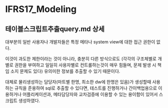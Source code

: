 # IFRS17_Modeling

## 테이블스크립트추출query.md 상세

대부분의 일반 사용자나 개발자들은 특정 메타나 system view에 대한 접근 권한이 없다.

이것이 과도한 제한이라는 것이 아니라, 충분히 다른 방식으로도 (각각의 구조체별로 개별로 권한을 부여하고 일일히 사용자별로 컨트롤하는것이 매우 힘들며, 문제 발생 시 책임 소지 문제도 있다) 유의미한 정보를 추출할 수 있기 때문이다.

대체로 물리생성하는 담당자(마트별 한명, 최소한 dw에 한명은 있음)가 생성할때 사용하는 규칙을 준용하여 sql로 추출할 수 있다면, 테스트를 진행하거나 간이백업용으로 이용하거나 어플리케이션과, 메타담당자와 교차검증에 이용할 수 있는 용이함이 있어서 스크립트 생성하였다.
